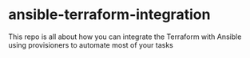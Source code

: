 # ansible-terraform-integration
This repo is all about how you can integrate the Terraform with Ansible using provisioners to automate most of your tasks 
